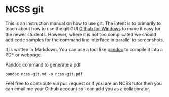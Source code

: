 # NCSS git

This is an instruction manual on how to use git.
The intent is to primarily to teach about how to use the git GUI [Github for Windows](http://windows.github.com/) to make it easy for the newer students.
However, where it is not too complicated we should add code samples for the command line interface in parallel to screenshots.

It is written in Markdown. You can use a tool like [pandoc](http://johnmacfarlane.net/pandoc/) to compile it into a PDF or webpage.

Pandoc command to generate a pdf
```
pandoc ncss-git.md -o ncss-git.pdf
```

Feel free to contribute via pull request or if you are an NCSS tutor then you can email me your Github account so I can add you as a collaborator.

